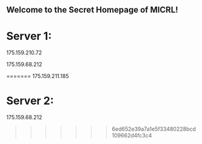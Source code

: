 ## Welcome to the Secret Homepage of MICRL!
# Server 1:
175.159.210.72





175.159.68.212

=======
175.159.211.185
# Server 2:
175.159.68.212
>>>>>>> 6ed652e39a7a1e5f33480228bcd109662d4fc3c4






